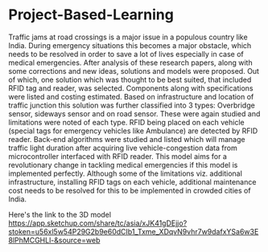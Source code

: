 # Project-Based-Learning

Traffic jams at road crossings is a major issue in a populous country like India. During
emergency situations this becomes a major obstacle, which needs to be resolved in
order to save a lot of lives especially in case of medical emergencies.
After analysis of these research papers, along with
some corrections and new ideas, solutions and models were proposed.
Out of which, one solution which was thought to be best suited, that
included RFID tag and reader, was selected. Components along with specifications
were listed and costing estimated. Based on infrastructure and location of traffic
junction this solution was further classified into 3 types: Overbridge sensor, sideways
sensor and on road sensor. These were again studied and limitations were noted of each
type.
RFID being placed on each vehicle (special tags for emergency vehicles like
Ambulance) are detected by RFID reader. Back-end algorithms were studied and listed
which will manage traffic light duration after acquiring live vehicle-congestion data
from microcontroller interfaced with RFID reader.
This model aims for a revolutionary change in tackling medical emergencies if this
model is implemented perfectly. Although some of the limitations viz. additional
infrastructure, installing RFID tags on each vehicle, additional maintenance cost needs
to be resolved for this to be implemented in crowded cities of India.

Here's the link to the 3D model 
https://app.sketchup.com/share/tc/asia/xJK41gDEjjo?stoken=u56xl5w54P29G2b9e60dCIb1_Txme_XDqvN9vhr7w9dafxYSa6w3E8lPhMCGHLl-&source=web
